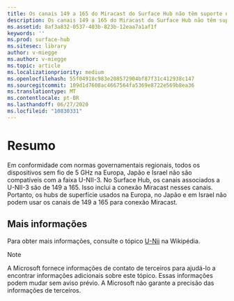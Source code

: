 ```yaml
---
title: Os canais 149 a 165 do Miracast do Surface Hub não têm suporte na Europa, no Japão e em Israel
description: Os canais 149 a 165 do Miracast do Surface Hub não têm suporte na Europa, no Japão e em Israel
ms.assetid: 8af3a832-0537-403b-823b-12eaa7a1af1f
keywords: ''
ms.prod: surface-hub
ms.sitesec: library
author: v-miegge
ms.author: v-miegge
ms.topic: article
ms.localizationpriority: medium
ms.openlocfilehash: 55f04918c983e208572904bf87f31c412938c147
ms.sourcegitcommit: 109d1d7608ac4667564fa5369e8722e569b8ea36
ms.translationtype: MT
ms.contentlocale: pt-BR
ms.lasthandoff: 06/27/2020
ms.locfileid: "10830331"
---
```

# Resumo

Em conformidade com normas governamentais regionais, todos os dispositivos sem fio de 5 GHz na Europa, Japão e Israel não são compatíveis com a faixa U-NII-3. No Surface Hub, os canais associados a U-NII-3 são de 149 a 165. Isso inclui a conexão Miracast nesses canais. Portanto, os hubs de superfície usados na Europa, no Japão e em Israel não podem usar os canais de 149 a 165 para conexão Miracast.

## Mais informações

Para obter mais informações, consulte o tópico [U-Nii](https://en.wikipedia.org/wiki/U-NII) na Wikipédia.

> [!NOTE]
> A Microsoft fornece informações de contato de terceiros para ajudá-lo a encontrar informações adicionais sobre este tópico. Essas informações podem mudar sem aviso prévio. A Microsoft não garante a precisão das informações de terceiros. 